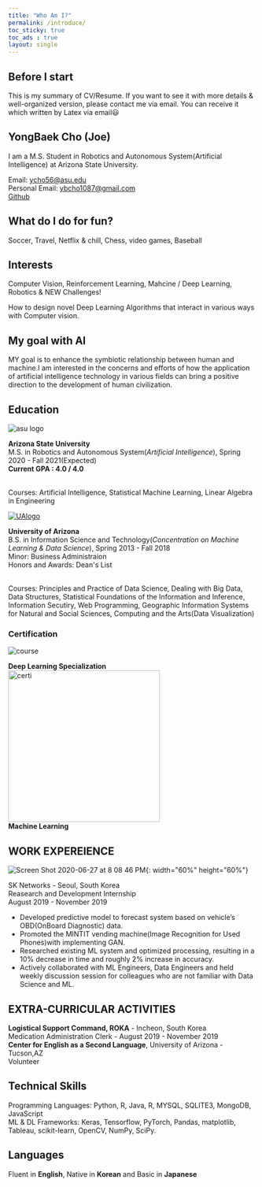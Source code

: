 ```yaml
---
title: "Who Am I?"
permalink: /introduce/
toc_sticky: true
toc_ads : true
layout: single
---
```

## Before I start

This is my summary of CV/Resume. If you want to see it with more details & well-organized version, please contact me via email.
You can receive it which written by Latex via email😃 

## YongBaek Cho (Joe)

I am a M.S. Student in Robotics and Autonomous System(Artificial Intelligence) at Arizona State University.

Email: ycho56@asu.edu 
<br>Personal Email: ybcho1087@gmail.com 
<br>[Github](https://github.com/YongBaekCho)

## What do I do for fun?

Soccer, Travel, Netflix & chill, Chess, video games, Baseball

## Interests

Computer Vision, Reinforcement Learning, Mahcine / Deep Learning, Robotics & NEW Challenges!

How to design novel Deep Learning Algorithms that interact in various ways with Computer vision. 

## My goal with AI

MY goal is to enhance the symbiotic relationship between human and machine.I am interested in the concerns and efforts of how the application of artificial intelligence technology in various fields can bring a positive direction to the development of human civilization.

## Education

![asu logo](https://user-images.githubusercontent.com/43649503/84981298-2ba5e500-b16f-11ea-9133-b16e5c41ac48.png)

<div style="text-align: left"><strong>Arizona State University</strong></div>
<div style="text-align: left"> M.S. in Robotics and Autonomous System(<em>Artificial Intelligence</em>), Spring 2020 - Fall 2021(Expected)</div>
<div style="text-align: left"><strong>Current GPA : 4.0 / 4.0</strong></div>

<br>Courses: Artificial Intelligence, Statistical Machine Learning, Linear Algebra in Engineering

[![UAlogo](https://user-images.githubusercontent.com/43649503/84980195-5e9aa980-b16c-11ea-9f47-894fbaa9cc22.png)](https://www.arizona.edu)
<div style="text-align: left"><strong>University of Arizona</strong></div>
<div style="text-align: left"> B.S. in Information Science and Technology(<em>Concentration on Machine Learning & Data Science</em>), Spring 2013 - Fall 2018</div>
<div style="text-align: left">Minor: Business Administraion</div>
<div style="text-align: left">Honors and Awards: Dean's List</div>

<br>Courses: Principles and Practice of Data Science, Dealing with Big Data, Data Structures, Statistical Foundations of the Information and Inference, Information Secutiry, Web Programming, Geographic Information Systems for Natural and Social Sciences, Computing and the Arts(Data Visualization)

### Certification

![course](https://user-images.githubusercontent.com/43649503/84982475-c1db0a80-b171-11ea-831a-e87c896e2bbc.png)
<div style="text-align: left"><strong>Deep Learning Specialization</strong></div>
<img width="308" alt="certi" src="https://user-images.githubusercontent.com/43649503/86007280-20e22e80-ba52-11ea-8336-48cba3f33039.png">

<div style="text-align: left"><strong>Machine Learning</strong></div>

## WORK EXPEREIENCE

![Screen Shot 2020-06-27 at 8 08 46 PM](https://user-images.githubusercontent.com/43649503/85920833-16892e80-b8b2-11ea-9d01-9ff43bba700e.png){: width="60%" height="60%"}


<div style="text-align: left">SK Networks - Seoul, South Korea</div>
<div style="text-align: left">Reasearch and Development Internship</div> 
<div style="text-align: left">August 2019 - November 2019</div> 

* Developed  predictive  model  to  forecast  system  based  on  vehicle’s  OBD(OnBoard Diagnostic) data.
* Promoted the MINTIT vending machine(Image Recognition for Used Phones)with implementing GAN.
* Researched existing ML system and optimized processing, resulting in a 10% decrease in time and roughly 2% increase in accuracy.
* Actively collaborated with ML Engineers, Data Engineers and held weekly discussion session for colleagues who are not familiar with Data Science and ML.

## EXTRA-CURRICULAR ACTIVITIES

<div style="text-align: left"><strong>Logistical Support Command, ROKA</strong> - Incheon, South Korea</div>
<div style="text-align: left">Medication Administration Clerk - August 2019 - November 2019</div> 



<div style="text-align: left"><strong>Center for English as a Second Language</strong>, University of Arizona - Tucson,AZ</div>
<div style="text-align: left">Volunteer</div> 


## Technical Skills
Programming Languages: Python, R, Java, R, MYSQL, SQLITE3, MongoDB, JavaScript
<br>ML & DL Frameworks: Keras, Tensorflow, PyTorch, Pandas, matplotlib, Tableau, scikit-learn, OpenCV, NumPy, SciPy.


## Languages
Fluent in **English**, Native in **Korean** and Basic in **Japanese**


